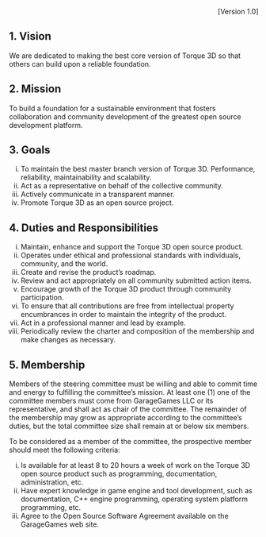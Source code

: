 <p align="right">[Version 1.0]</p>

## 1. Vision  
We are dedicated to making the best core version of Torque 3D so that others can build upon a reliable foundation.

## 2. Mission  
To build a foundation for a sustainable environment that fosters collaboration and community development of the greatest open source development platform.

## 3. Goals  
<ol type="i">
<li>To maintain the best master branch version of Torque 3D.  Performance, reliability, maintainability and scalability.</li>
<li>Act as a representative on behalf of the collective community.</li>
<li>Actively communicate in a transparent manner.</li><li>Promote Torque 3D as an open source project.</li>
</ol>

## 4. Duties and Responsibilities
<ol type="i">
<li>Maintain, enhance and support the Torque 3D open source product.</li>
<li>Operates under ethical and professional standards with individuals, community, and the world.</li>
<li>Create and revise the product’s roadmap.</li>
<li>Review and act appropriately on all community submitted action items.</li>
<li>Encourage growth of the Torque 3D product through community participation.</li>
<li>To ensure that all contributions are free from intellectual property encumbrances in order to maintain the integrity of the product.</li>
<li>Act in a professional manner and lead by example.</li>
<li>Periodically review the charter and composition of the membership and make changes as necessary.</li>
</ol>

## 5. Membership
Members of the steering committee must be willing and able to commit time and energy to fulfilling the committee’s mission.  At least one (1)  one of the committee members must come from GarageGames LLC or its representative, and shall act as chair of the committee.  The remainder of the membership may grow as appropriate according to the committee’s duties, but the total committee size shall remain at or below six members.  

To be considered as a member of the committee, the prospective member should meet the following criteria:  
<ol type="i">
<li>Is available for at least 8 to 20 hours a week of work on the Torque 3D open source product such as programming, documentation, administration, etc.</li>
<li>Have expert knowledge in game engine and tool development, such as documentation, C++ engine programming, operating system platform programming, etc.</li>
<li>Agree to the Open Source Software Agreement available on the GarageGames web site.</li>
</ol>
